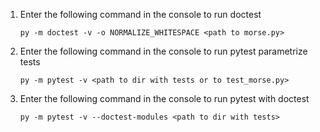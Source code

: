 1. Enter the following command in the console to run doctest
    ```
    py -m doctest -v -o NORMALIZE_WHITESPACE <path to morse.py>
    ```
2. Enter the following command in the console to run pytest parametrize tests
    ```
    py -m pytest -v <path to dir with tests or to test_morse.py>
    ```
3. Enter the following command in the console to run pytest with doctest
    ```
    py -m pytest -v --doctest-modules <path to dir with tests>
    ```    